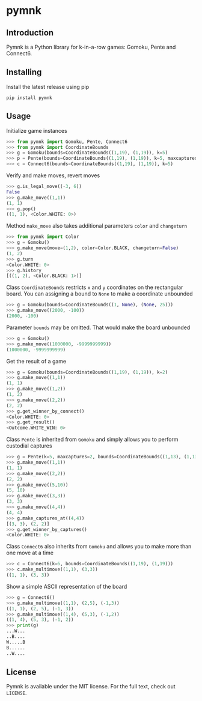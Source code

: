 # pymnk
## Introduction
Pymnk is a Python library for k-in-a-row games: Gomoku, Pente and Connect6.

## Installing
Install the latest release using pip
```
pip install pymnk
```

## Usage

Initialize game instances
```python
>>> from pymnk import Gomoku, Pente, Connect6
>>> from pymnk import CoordinateBounds
>>> g = Gomoku(bounds=CoordinateBounds((1,19), (1,19)), k=5)
>>> p = Pente(bounds=CoordinateBounds((1,19), (1,19)), k=5, maxcaptures=10, capturelen=3)
>>> c = Connect6(bounds=CoordinateBounds((1,19), (1,19)), k=5)
```

Verify and make moves, revert moves
```python
>>> g.is_legal_move((-3, 6))
False
>>> g.make_move((1,1))
(1, 1)
>>> g.pop()
((1, 1), <Color.WHITE: 0>)
```

Method `make_move` also takes additional parameters `color` and `changeturn`
```python
>>> from pymnk import Color
>>> g = Gomoku()
>>> g.make_move(move=(1,2), color=Color.BLACK, changeturn=False)
(1, 2)
>>> g.turn
<Color.WHITE: 0>
>>> g.history
[((1, 2), <Color.BLACK: 1>)]
```


Class `CoordinateBounds` restricts `x` and `y` coordinates on the rectangular board. You can assigning a bound to `None` to make a coordinate unbounded
```python
>>> g = Gomoku(bounds=CoordinateBounds((1, None), (None, 25)))
>>> g.make_move((2000, -100))
(2000, -100)
```
Parameter `bounds` may be omitted. That would make the board unbounded
```python
>>> g = Gomoku()
>>> g.make_move((1000000, -9999999999))
(1000000, -9999999999)
```

Get the result of a game
```python
>>> g = Gomoku(bounds=CoordinateBounds((1,19), (1,19)), k=2)
>>> g.make_move((1,1))
(1, 1)
>>> g.make_move((1,2))
(1, 2)
>>> g.make_move((2,2))
(2, 2)
>>> g.get_winner_by_connect()
<Color.WHITE: 0>
>>> g.get_result()
<Outcome.WHITE_WIN: 0>
```

Class `Pente` is inherited from `Gomoku` and simply allows you to perform custodial captures
```python
>>> g = Pente(k=5, maxcaptures=2, bounds=CoordinateBounds((1,13), (1,13)))
>>> g.make_move((1,1))
(1, 1)
>>> g.make_move((2,2))
(2, 2)
>>> g.make_move((5,10))
(5, 10)
>>> g.make_move((3,3))
(3, 3)
>>> g.make_move((4,4))
(4, 4)
>>> g.make_captures_at((4,4))
[(3, 3), (2, 2)]
>>> g.get_winner_by_captures()
<Color.WHITE: 0>
```

Class `Connect6` also inherits from `Gomoku` and allows you to make more than one move at a time
```python
>>> c = Connect6(k=6, bounds=CoordinateBounds((1,19), (1,19)))
>>> c.make_multimove((1,1), (3,3))
((1, 1), (3, 3))
```

Show a simple ASCII representation of the board
```python
>>> g = Connect6()
>>> g.make_multimove((1,1), (2,5), (-1,3))
((1, 1), (2, 5), (-1, 3))
>>> g.make_multimove((1,4), (5,3), (-1,2))
((1, 4), (5, 3), (-1, 2))
>>> print(g)
...W...
..B....
W.....B
B......
..W....
```

## License

Pymnk is available under the MIT license. For the full text, check out `LICENSE`.